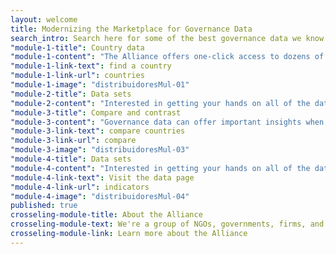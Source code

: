 ```yaml
---
layout: welcome
title: Modernizing the Marketplace for Governance Data
search_intro: Search here for some of the best governance data we know of
"module-1-title": Country data
"module-1-content": "The Alliance offers one-click access to dozens of different governance data sets - ranging from corruption perceptions to business regulation to freedom of the press - for countries in an easy-to-scan dashboard format."
"module-1-link-text": find a country
"module-1-link-url": countries
"module-1-image": "distribuidoresMul-01"
"module-2-title": Data sets
"module-2-content": "Interested in getting your hands on all of the data from key governance data producers? We've done the heavy lifting for you."
"module-3-title": Compare and contrast
"module-3-content": "Governance data can offer important insights when comparing countries to one another. Here's where to get started in viewing your countries of interest side by side."
"module-3-link-text": compare countries
"module-3-link-url": compare
"module-3-image": "distribuidoresMul-03"
"module-4-title": Data sets
"module-4-content": "Interested in getting your hands on all of the data from key governance data producers for a particular country? We've done the heavy lifting for you."
"module-4-link-text": Visit the data page
"module-4-link-url": indicators
"module-4-image": "distribuidoresMul-04"
published: true
crosseling-module-title: About the Alliance
crosseling-module-text: We're a group of NGOs, governments, firms, and donors who are serious about improving the quality, availability, breadth, and use of governance data. We identify and spread good practices for data production, we build feedback loops between data users and data producers, and we drive down the time and cost to produce data.
crosseling-module-link: Learn more about the Alliance
---
```


